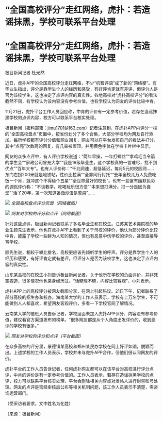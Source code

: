 # “全国高校评分”走红网络，虎扑：若造谣抹黑，学校可联系平台处理

# “全国高校评分”走红网络，虎扑：若造谣抹黑，学校可联系平台处理

极目新闻记者 杜光然

近日，虎扑APP的全国高校评分走红网络，不少“机智评语”成了新的“网络梗”。有毕业生指出，评分是靠学生个人的经历和感受，有好评肯定就有差评，但评分人是否为该校学生，这也决定了点评内容的真实性。各地高校对“虎扑高校评分”的看法截然不同，有学校认为该内容没有参考价值，也有学校认为网友的评价比较中肯。

11月21日，虎扑平台工作人员回应称，中肯的评价有一定参考价值，若存在造谣抹黑学校的点评内容，校方可以联系平台核实处理。

极目新闻（报料邮箱：jimu1701@163.com）记者注意到，在虎扑APP内评分一栏的“全国高校盘点”页面中，按省份划分了多个合集，大部分学校均为网友自行添加。每所学校都有评分分值和网友回复，网友可以在平台发布自己的看法并打分，其中“点亮”次数高的回复，有几率被置顶，并用黄色字体在学校卡片栏中显示。

网友的众多点评中，有人评价学校说道：“两年早操，一年打螺丝”“拿鸡毛当令箭的学生会”“家政公司冒充大学”“我是19级毕业生，这个学校真的一言难尽，找不到优点”“百年大专”。也有人评价称：“千兆网速，超低延迟，每月5元的校园网……东门右拐200米就是地铁站，性价比拉满”“全靠同行衬托”“去年全校几万人免费吃饭一个月，就冲这个不得给个五星”“全世界最好的校长”。也有一些富有幽默色彩的调侃评价称：“不谈教学，吃喝玩乐很方便”“本来想打满分，扣一分是因为食堂”“活了20年，第一次知道番茄炒蛋是荤菜”……

![](https://inews.gtimg.com/om_bt/OCg9fzZ1VV6aDc2jl5F-stasb9BOUMKZisSFWyDzzqoDAAA/1000)
_全国高校盘点评分页面（网络截图）_

![](https://inews.gtimg.com/om_bt/Oa4U6v0lBzdDRs2e2CMpfWBHhKYrXfBI9Bj7JMiyM9sGYAA/1000)
_网友对学校的评分和点评（网络截图）_

针对这些点评，极目新闻记者联系了多名毕业生和在校生。江苏某艺术类院校的毕业生顾先生表示，他也在虎扑APP上看到了关于母校的评价，他认为部分评价比较中肯，披露了学校一些鲜为人知的情况，但也有恶意中伤学校的评价，甚至直接辱骂学校。

顾先生说，相较于攀比排名，高校更应该先倾听学生的呼声。评分是靠学生个人的经历和感受，有好评肯定就有差评，但评分人是否为该校学生，这也决定了点评内容的真实性。

山东某高校的在校生小刘告诉极目新闻记者，关于他所在学校的负面评价，并非凭空捏造，很多情况他也亲身经历过。“话糙理不糙，内容比较客观”，小刘表示。

虎扑APP上的高校评分被网友截图分享，在网上引起热议。21日下午，记者联系了部分高校的招生办和校办。海南某大学的工作人员表示，学校有上万名学生，不可能做到人人都喜欢，希望网友客观评价，多看一下学校官网了解情况。

云南某大学的值班人员告诉记者，学校层面未加入虎扑APP评分，内容没有参考价值，建议看官方渠道发布的榜单。“很多网友都是从个人角度出发评价的，收到恶评的学校有很多。”

![](https://inews.gtimg.com/om_bt/OJ15WESHnM0ljymULBmgYiQeG3VBQdsAGeGH4ANmC_ZMYAA/1000)
_网友对学校的评分和点评（平台截图）_

在众多高校的评分里，景德镇某高校和郑州某民办学校在网上好评如潮，脱颖而出。上述学校的工作人员表示，学校并未与虎扑APP合作，但他们很认同网友的评价。

虎扑平台的工作人员告诉记者，任何虎扑网友都可以在该平台对高校进行评分点评，中肯的评价是有一定参考价值的。工作人员表示，若存在造谣抹黑学校的点评，校方可以联系平台核实处理，平台会删除相关内容或对发帖人进行封禁账号处理。网友的点评是否经审核后公布等相关机制问题，该工作人员表示不清楚，需咨询运营部门。

（受采访者要求，文中姓名为化姓）

（来源：极目新闻）

